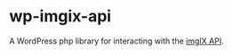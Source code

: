 # wp-imgix-api
A WordPress php library for interacting with the [imgIX API](https://docs.imgix.com/apis/url).
